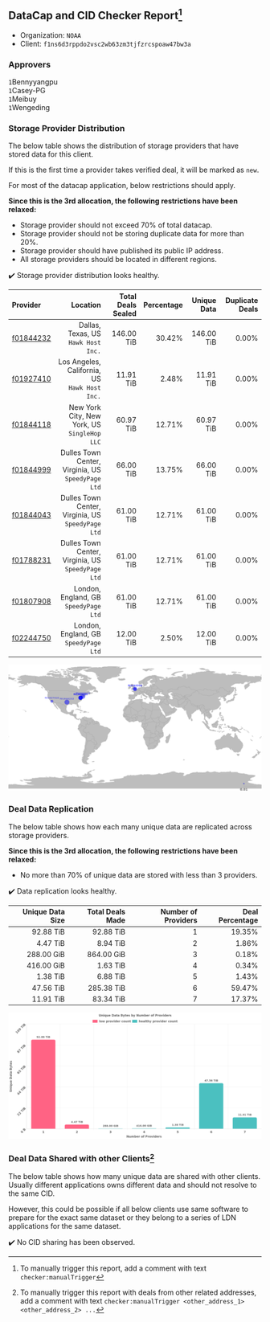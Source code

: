 ## DataCap and CID Checker Report[^1]
 - Organization: `NOAA`
 - Client: `f1ns6d3rppdo2vsc2wb63zm3tjfzrcspoaw47bw3a`
### Approvers
`1`Bennyyangpu<br/>`1`Casey-PG<br/>`1`Meibuy<br/>`1`Wengeding


### Storage Provider Distribution
The below table shows the distribution of storage providers that have stored data for this client.

If this is the first time a provider takes verified deal, it will be marked as `new`.

For most of the datacap application, below restrictions should apply.

**Since this is the 3rd allocation, the following restrictions have been relaxed:**
 - Storage provider should not exceed 70% of total datacap.
 - Storage provider should not be storing duplicate data for more than 20%.
 - Storage provider should have published its public IP address.
 - All storage providers should be located in different regions.

✔️ Storage provider distribution looks healthy.

| Provider                                              |                                              Location | Total Deals Sealed | Percentage | Unique Data | Duplicate Deals |
| :---------------------------------------------------- | ----------------------------------------------------: | -----------------: | ---------: | ----------: | --------------: |
| [f01844232](https://filfox.info/en/address/f01844232) |                Dallas, Texas, US<br/>`Hawk Host Inc.` |         146.00 TiB |     30.42% |  146.00 TiB |           0.00% |
| [f01927410](https://filfox.info/en/address/f01927410) |      Los Angeles, California, US<br/>`Hawk Host Inc.` |          11.91 TiB |      2.48% |   11.91 TiB |           0.00% |
| [f01844118](https://filfox.info/en/address/f01844118) |       New York City, New York, US<br/>`SingleHop LLC` |          60.97 TiB |     12.71% |   60.97 TiB |           0.00% |
| [f01844999](https://filfox.info/en/address/f01844999) | Dulles Town Center, Virginia, US<br/>`SpeedyPage Ltd` |          66.00 TiB |     13.75% |   66.00 TiB |           0.00% |
| [f01844043](https://filfox.info/en/address/f01844043) | Dulles Town Center, Virginia, US<br/>`SpeedyPage Ltd` |          61.00 TiB |     12.71% |   61.00 TiB |           0.00% |
| [f01788231](https://filfox.info/en/address/f01788231) | Dulles Town Center, Virginia, US<br/>`SpeedyPage Ltd` |          61.00 TiB |     12.71% |   61.00 TiB |           0.00% |
| [f01807908](https://filfox.info/en/address/f01807908) |              London, England, GB<br/>`SpeedyPage Ltd` |          61.00 TiB |     12.71% |   61.00 TiB |           0.00% |
| [f02244750](https://filfox.info/en/address/f02244750) |              London, England, GB<br/>`SpeedyPage Ltd` |          12.00 TiB |      2.50% |   12.00 TiB |           0.00% |

<img src="https://raw.githubusercontent.com/data-preservation-programs/filplus-checker-assets/main/filecoin-project/filecoin-plus-large-datasets/issues/1954/1701267736679.png"/>

### Deal Data Replication
The below table shows how each many unique data are replicated across storage providers.


**Since this is the 3rd allocation, the following restrictions have been relaxed:**
- No more than 70% of unique data are stored with less than 3 providers.

✔️ Data replication looks healthy.

| Unique Data Size | Total Deals Made | Number of Providers | Deal Percentage |
| ---------------: | ---------------: | ------------------: | --------------: |
|        92.88 TiB |        92.88 TiB |                   1 |          19.35% |
|         4.47 TiB |         8.94 TiB |                   2 |           1.86% |
|       288.00 GiB |       864.00 GiB |                   3 |           0.18% |
|       416.00 GiB |         1.63 TiB |                   4 |           0.34% |
|         1.38 TiB |         6.88 TiB |                   5 |           1.43% |
|        47.56 TiB |       285.38 TiB |                   6 |          59.47% |
|        11.91 TiB |        83.34 TiB |                   7 |          17.37% |

<img src="https://raw.githubusercontent.com/data-preservation-programs/filplus-checker-assets/main/filecoin-project/filecoin-plus-large-datasets/issues/1954/1701267737319.png"/>

### Deal Data Shared with other Clients[^3]
The below table shows how many unique data are shared with other clients.
Usually different applications owns different data and should not resolve to the same CID.

However, this could be possible if all below clients use same software to prepare for the exact same dataset or they belong to a series of LDN applications for the same dataset.

✔️ No CID sharing has been observed.

[^1]: To manually trigger this report, add a comment with text `checker:manualTrigger`

[^2]: Deals from those addresses are combined into this report as they are specified with `checker:manualTrigger`

[^3]: To manually trigger this report with deals from other related addresses, add a comment with text `checker:manualTrigger <other_address_1> <other_address_2> ...`

